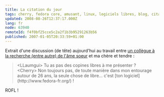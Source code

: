 ```yaml
---
title: La citation du jour
tags: cherry, fedora core, amusant, linux, logiciels libres, blog, citation
updated: 2008-08-26T12:37:17.000Z
lang: fr
node: 63940
remoteId: f4f0bf25cce5c2a2f1b3b95291263b56
published: 2007-01-05T20:33:59+01:00
---
```


Extrait d'une discussion (de tête) aujourd'hui au travail entre [un collègue à la recherche (entre autre) de l'âme soeur](http://www.llaumgui.com/post/Bonnes-resolutions-pour-2007) et ma chère et tendre :

<blockquote>
&lt;LLaumgui&gt; Tu as pas des copines libres à me présenter ?<br>
&lt;Cherry&gt; Non toujours pas, de toute manière dans mon entourage autour de 26 ans, la seule chose de libre... c'est [ton logiciel](http://www.fedora-fr.org/) !
</blockquote>

ROFL !


